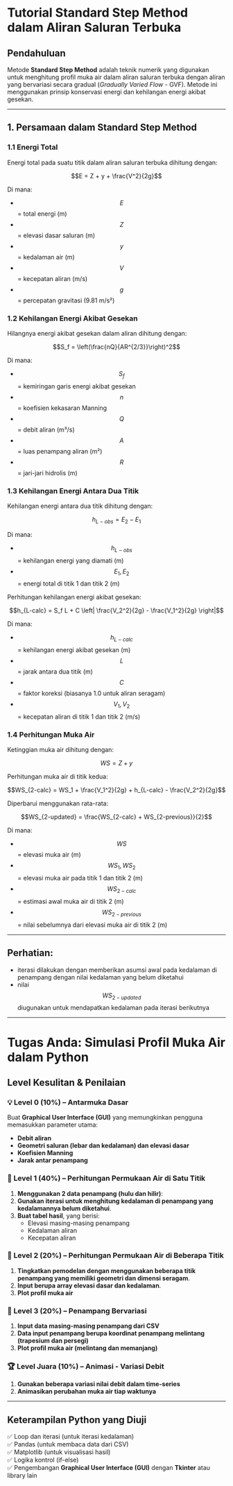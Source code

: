 
# Tutorial Standard Step Method dalam Aliran Saluran Terbuka

## Pendahuluan
Metode **Standard Step Method** adalah teknik numerik yang digunakan untuk menghitung profil muka air dalam aliran saluran terbuka dengan aliran yang bervariasi secara gradual (*Gradually Varied Flow* - GVF). Metode ini menggunakan prinsip konservasi energi dan kehilangan energi akibat gesekan.

---

## 1. Persamaan dalam Standard Step Method
### 1.1 Energi Total
Energi total pada suatu titik dalam aliran saluran terbuka dihitung dengan:
```math
E = Z + y + \frac{V^2}{2g}
```
Di mana:
- $$E$$ = total energi (m)
- $$Z$$ = elevasi dasar saluran (m)
- $$y$$ = kedalaman air (m)
- $$V$$ = kecepatan aliran (m/s)
- $$g$$ = percepatan gravitasi (9.81 m/s²)

### 1.2 Kehilangan Energi Akibat Gesekan
Hilangnya energi akibat gesekan dalam aliran dihitung dengan:
```math
S_f = \left(\frac{nQ}{AR^{2/3}}\right)^2
```
Di mana:
- $$S_f$$ = kemiringan garis energi akibat gesekan
- $$n$$ = koefisien kekasaran Manning
- $$Q$$ = debit aliran (m³/s)
- $$A$$ = luas penampang aliran (m²)
- $$R$$ = jari-jari hidrolis (m)

### 1.3 Kehilangan Energi Antara Dua Titik
Kehilangan energi antara dua titik dihitung dengan:
```math
h_{L-obs} = E_2 - E_1
```
Di mana:
- $$h_{L-obs}$$ = kehilangan energi yang diamati (m)
- $$E_1, E_2$$ = energi total di titik 1 dan titik 2 (m)

Perhitungan kehilangan energi akibat gesekan:
```math
h_{L-calc} = S_f L + C \left| \frac{V_2^2}{2g} - \frac{V_1^2}{2g} \right|
```
Di mana:
- $$h_{L-calc}$$ = kehilangan energi akibat gesekan (m)
- $$L$$ = jarak antara dua titik (m)
- $$C$$ = faktor koreksi (biasanya 1.0 untuk aliran seragam)
- $$V_1, V_2$$ = kecepatan aliran di titik 1 dan titik 2 (m/s)

### 1.4 Perhitungan Muka Air
Ketinggian muka air dihitung dengan:
```math
WS = Z + y
```
Perhitungan muka air di titik kedua:
```math
WS_{2-calc} = WS_1 + \frac{V_1^2}{2g} + h_{L-calc} - \frac{V_2^2}{2g}
```
Diperbarui menggunakan rata-rata:
```math
WS_{2-updated} = \frac{WS_{2-calc} + WS_{2-previous}}{2}
```
Di mana:
- $$WS$$ = elevasi muka air (m)
- $$WS_1, WS_{2}$$ = elevasi muka air pada titik 1 dan titik 2 (m)
- $$WS_{2-{calc}}$$ = estimasi awal muka air di titik 2 (m)
- $$WS_{2-{previous}}$$ = nilai sebelumnya dari elevasi muka air di titik 2 (m)

---
## Perhatian:
- iterasi dilakukan dengan memberikan asumsi awal pada kedalaman di penampang dengan nilai kedalaman yang belum diketahui
- nilai $$WS_{2-{updated}}$$ diugunakan untuk mendapatkan kedalaman pada iterasi berikutnya
---
# **Tugas Anda: Simulasi Profil Muka Air dalam Python**

## **Level Kesulitan & Penilaian**

### 💡 Level 0 (10%) – **Antarmuka Dasar**
Buat **Graphical User Interface (GUI)** yang memungkinkan pengguna memasukkan parameter utama:
- **Debit aliran**
- **Geometri saluran (lebar dan kedalaman) dan elevasi dasar**
- **Koefisien Manning**
- **Jarak antar penampang**


### 🏅 Level 1 (40%) – **Perhitungan Permukaan Air di Satu Titik**
1. **Menggunakan 2 data penampang (hulu dan hilir)**:
2. **Gunakan iterasi untuk menghitung kedalaman di penampang yang kedalamannya belum diketahui**.
3. **Buat tabel hasil**, yang berisi:
   - Elevasi masing-masing penampang
   - Kedalaman aliran
   - Kecepatan aliran


### 🏅 Level 2 (20%) – **Perhitungan Permukaan Air di Beberapa Titik**
1. **Tingkatkan pemodelan dengan menggunakan beberapa titik penampang yang memiliki geometri dan dimensi seragam**.
2. **Input berupa array elevasi dasar dan kedalaman**.
3. **Plot profil muka air**

### 🏅 Level 3 (20%) – **Penampang Bervariasi**
1. **Input data masing-masing penampang dari CSV**
2. **Data input penampang berupa koordinat penampang melintang (trapesium dan persegi)**
3. **Plot profil muka air (melintang dan memanjang)**

### 🏆 Level Juara (10%) – **Animasi - Variasi Debit**
1. **Gunakan beberapa variasi nilai debit dalam time-series**
2. **Animasikan perubahan muka air tiap waktunya**

---

## **Keterampilan Python yang Diuji**
✅ Loop dan iterasi (untuk iterasi kedalaman)  
✅ Pandas (untuk membaca data dari CSV)  
✅ Matplotlib (untuk visualisasi hasil)  
✅ Logika kontrol (if-else)   
✅ Pengembangan **Graphical User Interface (GUI)** dengan **Tkinter** atau library lain 
